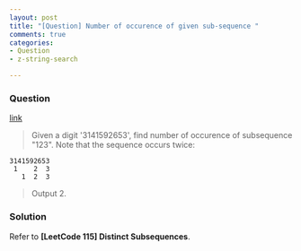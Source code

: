 ```yaml
---
layout: post
title: "[Question] Number of occurence of given sub-sequence "
comments: true
categories:
- Question
- z-string-search

---
```


### Question

[link](http://stackoverflow.com/questions/6877249/find-the-number-of-occurrences-of-a-subsequence-in-a-string)

> Given a digit '3141592653', find number of occurence of subsequence "123". Note that the sequence occurs twice:

    3141592653
     1    2  3
       1  2  3

> Output 2.

### Solution

Refer to __[LeetCode 115] Distinct Subsequences__. 
